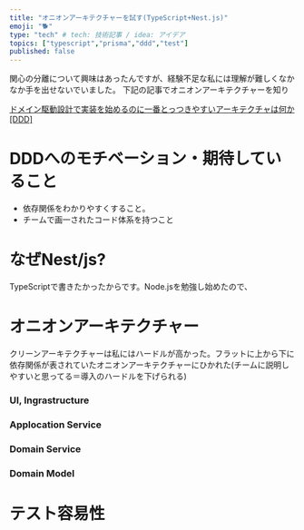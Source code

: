 ```yaml
---
title: "オニオンアーキテクチャーを試す(TypeScript+Nest.js)"
emoji: "🐕"
type: "tech" # tech: 技術記事 / idea: アイデア
topics: ["typescript","prisma","ddd","test"]
published: false
---
```

関心の分離について興味はあったんですが、経験不足な私には理解が難しくなかなか手を出せないでいました。
下記の記事でオニオンアーキテクチャーを知り

[ドメイン駆動設計で実装を始めるのに一番とっつきやすいアーキテクチャは何か[DDD]](https://little-hands.hatenablog.com/entry/2017/10/04/231743)

# DDDへのモチベーション・期待していること
- 依存関係をわかりやすくすること。
- チームで画一されたコード体系を持つこと

# なぜNest/js?
TypeScriptで書きたかったからです。Node.jsを勉強し始めたので、
# オニオンアーキテクチャー
クリーンアーキテクチャーは私にはハードルが高かった。フラットに上から下に依存関係が表されていたオニオンアーキテクチャーにひかれた(チームに説明しやすいと思ってる＝導入のハードルを下げられる)


### UI, Ingrastructure
### Applocation Service
### Domain Service
### Domain Model
# テスト容易性